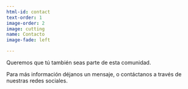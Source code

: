 ```yaml
---
html-id: contact
text-order: 1
image-order: 2
image: cutting
name: Contacto
image-fade: left

---
```

Queremos que tú también seas parte de esta comunidad.

Para más información déjanos un mensaje, o contáctanos a través de nuestras redes sociales. 